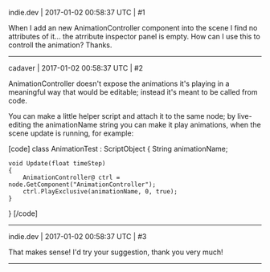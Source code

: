 indie.dev | 2017-01-02 00:58:37 UTC | #1

When I add an new AnimationController component into the scene I find no attributes of it... the atrribute inspector panel is empty.
How can I use this to controll the animation?
Thanks.

-------------------------

cadaver | 2017-01-02 00:58:37 UTC | #2

AnimationController doesn't expose the animations it's playing in a meaningful way that would be editable; instead it's meant to be called from code.

You can make a little helper script and attach it to the same node; by live-editing the animationName string you can make it play animations, when the scene update is running, for example:

[code]
class AnimationTest : ScriptObject
{
    String animationName;

    void Update(float timeStep)
    {
        AnimationController@ ctrl = node.GetComponent("AnimationController");
        ctrl.PlayExclusive(animationName, 0, true);
    }
}
[/code]

-------------------------

indie.dev | 2017-01-02 00:58:37 UTC | #3

That makes sense!
I'd try your suggestion, thank you very much!

-------------------------

